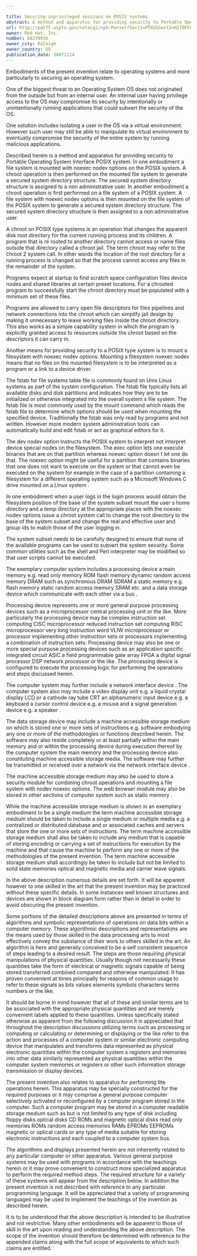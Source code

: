```yaml
---

title: Securing unprivileged sessions on POSIX systems
abstract: A method and apparatus for providing security to Portable Operating System Interface (POSIX) system. In one embodiment, a file system with noexec/nodev options is mounted on the POSIX system. The root directory of the mounted file system is changed with a chroot operation to generate a secured system directory structure. The secured system directory structure is assigned to a non-administrative user.
url: http://patft.uspto.gov/netacgi/nph-Parser?Sect1=PTO2&Sect2=HITOFF&p=1&u=%2Fnetahtml%2FPTO%2Fsearch-adv.htm&r=1&f=G&l=50&d=PALL&S1=08239936&OS=08239936&RS=08239936
owner: Red Hat, Inc.
number: 08239936
owner_city: Raleigh
owner_country: US
publication_date: 20071114
---
```

Embodiments of the present invention relate to operating systems and more particularly to securing an operating system.

One of the biggest threat to an Operating System OS does not originated from the outside but from an internal user. An internal user having privilege access to the OS may compromise its security by intentionally or unintentionally running applications that could subvert the security of the OS.

One solution includes isolating a user in the OS via a virtual environment. However such user may still be able to manipulate its virtual environment to eventually compromise the security of the entire system by running malicious applications.

Described herein is a method and apparatus for providing security to Portable Operating System Interface POSIX system. In one embodiment a file system is mounted with noexec nodev options on the POSIX system. A chroot operation is then performed on the mounted file system to generate a secured system directory structure. The secured system directory structure is assigned to a non administrative user. In another embodiment a chroot operation is first performed on a file system of a POSIX system. A file system with noexec nodev options is then mounted on the file system of the POSIX system to generate a secured system directory structure. The secured system directory structure is then assigned to a non administrative user.

A chroot on POSIX type systems is an operation that changes the apparent disk root directory for the current running process and its children. A program that is re rooted to another directory cannot access or name files outside that directory called a chroot jail. The term chroot may refer to the chroot 2 system call. In other words the location of the root directory for a running process is changed so that the process cannot access any files in the remainder of the system.

Programs expect at startup to find scratch space configuration files device nodes and shared libraries at certain preset locations. For a chrooted program to successfully start the chroot directory must be populated with a minimum set of these files.

Programs are allowed to carry open file descriptors for files pipelines and network connections into the chroot which can simplify jail design by making it unnecessary to leave working files inside the chroot directory. This also works as a simple capability system in which the program is explicitly granted access to resources outside the chroot based on the descriptors it can carry in.

Another means for providing security to a POSIX type system is to mount a filesystem with noexec nodev options. Mounting a filesystem noexec nodev means that no files on the mounted filesystem is to be interpreted as a program or a link to a device driver.

The fstab for file systems table file is commonly found on Unix Linux systems as part of the system configuration. The fstab file typically lists all available disks and disk partitions and indicates how they are to be initialized or otherwise integrated into the overall system s file system. The fstab file is most commonly used by the mount command which reads the fstab file to determine which options should be used when mounting the specified device. Traditionally the fstab was only read by programs and not written. However more modern system administration tools can automatically build and edit fstab or act as graphical editors for it.

The dev nodev option instructs the POSIX system to interpret not interpret device special nodes on the filesystem. The exec option lets one execute binaries that are on that partition whereas noexec option doesn t let one do that. The noexec option might be useful for a partition that contains binaries that one does not want to execute on the system or that cannot even be executed on the system for example in the case of a partition containing a filesystem for a different operating system such as a Microsoft Windows C drive mounted on a Linux system .

In one embodiment when a user logs in the login process would obtain the filesystem position of the base of the system subset mount the user s home directory and a temp directory at the appropriate places with the noexec nodev options issue a chroot system call to change the root directory to the base of the system subset and change the real and effective user and group Ids to match those of the user logging in.

The system subset needs to be carefully designed to ensure that none of the available programs can be used to subvert the system security. Some common utilities such as the shell and Perl interpreter may be modified so that user scripts cannot be executed.

The exemplary computer system includes a processing device a main memory e.g. read only memory ROM flash memory dynamic random access memory DRAM such as synchronous DRAM SDRAM a static memory e.g. flash memory static random access memory SRAM etc. and a data storage device which communicate with each other via a bus .

Processing device represents one or more general purpose processing devices such as a microprocessor central processing unit or the like. More particularly the processing device may be complex instruction set computing CISC microprocessor reduced instruction set computing RISC microprocessor very long instruction word VLIW microprocessor or processor implementing other instruction sets or processors implementing a combination of instruction sets. Processing device may also be one or more special purpose processing devices such as an application specific integrated circuit ASIC a field programmable gate array FPGA a digital signal processor DSP network processor or the like. The processing device is configured to execute the processing logic for performing the operations and steps discussed herein.

The computer system may further include a network interface device . The computer system also may include a video display unit e.g. a liquid crystal display LCD or a cathode ray tube CRT an alphanumeric input device e.g. a keyboard a cursor control device e.g. a mouse and a signal generation device e.g. a speaker .

The data storage device may include a machine accessible storage medium on which is stored one or more sets of instructions e.g. software embodying any one or more of the methodologies or functions described herein. The software may also reside completely or at least partially within the main memory and or within the processing device during execution thereof by the computer system the main memory and the processing device also constituting machine accessible storage media. The software may further be transmitted or received over a network via the network interface device .

The machine accessible storage medium may also be used to store a security module for combining chroot operations and mounting a file system with nodev noexec options. The web browser module may also be stored in other sections of computer system such as static memory .

While the machine accessible storage medium is shown in an exemplary embodiment to be a single medium the term machine accessible storage medium should be taken to include a single medium or multiple media e.g. a centralized or distributed database and or associated caches and servers that store the one or more sets of instructions. The term machine accessible storage medium shall also be taken to include any medium that is capable of storing encoding or carrying a set of instructions for execution by the machine and that cause the machine to perform any one or more of the methodologies of the present invention. The term machine accessible storage medium shall accordingly be taken to include but not be limited to solid state memories optical and magnetic media and carrier wave signals.

In the above description numerous details are set forth. It will be apparent however to one skilled in the art that the present invention may be practiced without these specific details. In some instances well known structures and devices are shown in block diagram form rather than in detail in order to avoid obscuring the present invention.

Some portions of the detailed descriptions above are presented in terms of algorithms and symbolic representations of operations on data bits within a computer memory. These algorithmic descriptions and representations are the means used by those skilled in the data processing arts to most effectively convey the substance of their work to others skilled in the art. An algorithm is here and generally conceived to be a self consistent sequence of steps leading to a desired result. The steps are those requiring physical manipulations of physical quantities. Usually though not necessarily these quantities take the form of electrical or magnetic signals capable of being stored transferred combined compared and otherwise manipulated. It has proven convenient at times principally for reasons of common usage to refer to these signals as bits values elements symbols characters terms numbers or the like.

It should be borne in mind however that all of these and similar terms are to be associated with the appropriate physical quantities and are merely convenient labels applied to these quantities. Unless specifically stated otherwise as apparent from the following discussion it is appreciated that throughout the description discussions utilizing terms such as processing or computing or calculating or determining or displaying or the like refer to the action and processes of a computer system or similar electronic computing device that manipulates and transforms data represented as physical electronic quantities within the computer system s registers and memories into other data similarly represented as physical quantities within the computer system memories or registers or other such information storage transmission or display devices.

The present invention also relates to apparatus for performing the operations herein. This apparatus may be specially constructed for the required purposes or it may comprise a general purpose computer selectively activated or reconfigured by a computer program stored in the computer. Such a computer program may be stored in a computer readable storage medium such as but is not limited to any type of disk including floppy disks optical disks CD ROMs and magnetic optical disks read only memories ROMs random access memories RAMs EPROMs EEPROMs magnetic or optical cards or any type of media suitable for storing electronic instructions and each coupled to a computer system bus.

The algorithms and displays presented herein are not inherently related to any particular computer or other apparatus. Various general purpose systems may be used with programs in accordance with the teachings herein or it may prove convenient to construct more specialized apparatus to perform the required method steps. The required structure for a variety of these systems will appear from the description below. In addition the present invention is not described with reference to any particular programming language. It will be appreciated that a variety of programming languages may be used to implement the teachings of the invention as described herein.

It is to be understood that the above description is intended to be illustrative and not restrictive. Many other embodiments will be apparent to those of skill in the art upon reading and understanding the above description. The scope of the invention should therefore be determined with reference to the appended claims along with the full scope of equivalents to which such claims are entitled.

